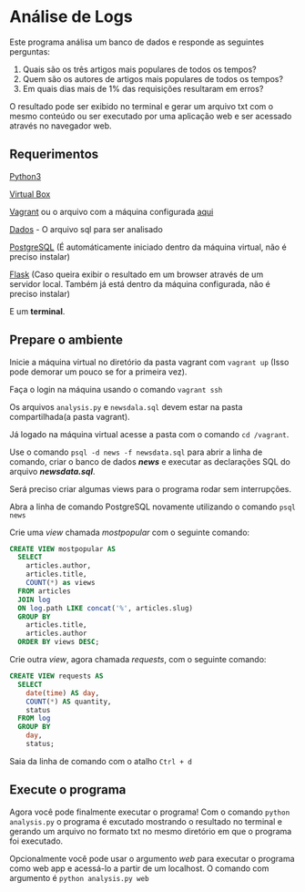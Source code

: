 # Análise de Logs
Este programa análisa um banco de dados e responde as seguintes perguntas:
1. Quais são os três artigos mais populares de todos os tempos?
2. Quem são os autores de artigos mais populares de todos os tempos?
3. Em quais dias mais de 1% das requisições resultaram em erros?

O resultado pode ser exibido no terminal e gerar um arquivo txt com o mesmo conteúdo ou ser executado por uma aplicação web e ser acessado através no navegador web.


## Requerimentos
[Python3](https://www.python.org/downloads/)

[Virtual Box](https://www.virtualbox.org/wiki/Downloads)

[Vagrant](https://www.vagrantup.com) ou o arquivo com a máquina configurada [aqui](https://d17h27t6h515a5.cloudfront.net/topher/2017/June/5948287e_fsnd-virtual-machine/fsnd-virtual-machine.zip)

[Dados](https://d17h27t6h515a5.cloudfront.net/topher/2016/August/57b5f748_newsdata/newsdata.zip) - O arquivo sql para ser analisado

[PostgreSQL](https://www.postgresql.org/) (É automáticamente iniciado dentro da máquina virtual, não é preciso instalar)

[Flask](http://flask.pocoo.org/) (Caso queira exibir o resultado em um browser através de um servidor local. Também já está dentro da máquina configurada, não é preciso instalar)

E um **terminal**.


## Prepare o ambiente
Inicie a máquina virtual no diretório da pasta vagrant com `vagrant up` (Isso pode demorar um pouco se for a primeira vez).

Faça o login na máquina usando o comando `vagrant ssh`

Os arquivos `analysis.py` e `newsdala.sql` devem estar na pasta compartilhada(a pasta vagrant).

Já logado na máquina virtual acesse a pasta com o comando `cd /vagrant`.

Use o comando `psql -d news -f newsdata.sql` para abrir a linha de comando, criar o banco de dados **_news_** e executar as declarações SQL do arquivo **_newsdata.sql_**.

Será preciso criar algumas views para o programa rodar sem interrupções.

Abra a linha de comando PostgreSQL novamente utilizando o comando `psql news`

Crie uma _view_ chamada _mostpopular_ com o seguinte comando:
```sql
CREATE VIEW mostpopular AS
  SELECT 
    articles.author, 
    articles.title, 
    COUNT(*) as views
  FROM articles 
  JOIN log 
  ON log.path LIKE concat('%', articles.slug) 
  GROUP BY
    articles.title,
    articles.author 
  ORDER BY views DESC;
```

Crie outra _view_, agora chamada _requests_, com o seguinte comando:
```sql
CREATE VIEW requests AS
  SELECT 
    date(time) AS day,
    COUNT(*) AS quantity,
    status
  FROM log 
  GROUP BY
    day,
    status;
```

Saia da linha de comando com o atalho `Ctrl + d`

## Execute o programa
Agora você pode finalmente executar o programa!
Com o comando `python analysis.py` o programa é excutado mostrando o resultado no terminal e gerando um arquivo no formato txt no mesmo diretório em que o programa foi executado.

Opcionalmente você pode usar o argumento _web_ para executar o programa como web app e acessá-lo a partir de um localhost.
O comando com argumento é `python analysis.py web`
